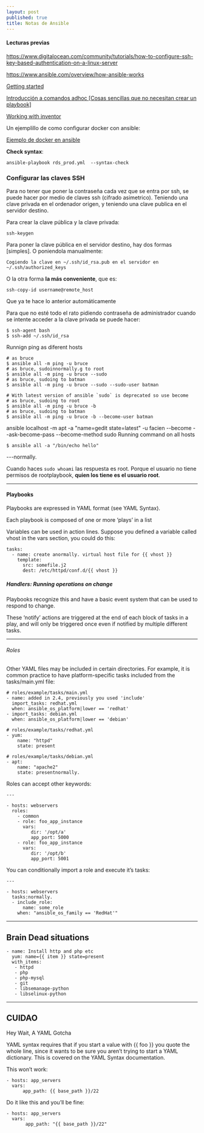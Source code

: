 ```yaml
---
layout: post
published: true
title: Notas de Ansible
---
```


#### Lecturas previas

https://www.digitalocean.com/community/tutorials/how-to-configure-ssh-key-based-authentication-on-a-linux-server

https://www.ansible.com/overview/how-ansible-works

[Getting started](https://docs.ansible.com/ansible/latest/user_guide/intro_getting_started.html)

[Introducción a comandos adhoc [Cosas sencillas que no necesitan crear un playbook]](https://docs.ansible.com/ansible/latest/user_guide/intro_adhoc.html)

[Working with inventor](https://docs.ansible.com/ansible/latest/user_guide/intro_inventory.html)

Un ejemplillo de como configurar docker con ansible:

[Ejemplo de docker en ansible](https://galaxy.ansible.com/geerlingguy/docker)


**Check syntax**:

```
ansible-playbook rds_prod.yml  --syntax-check
```

### Configurar las claves SSH

Para no tener que poner la contraseña cada vez que se entra por ssh, se puede hacer por medio de claves ssh (cifrado asimetrico). Teniendo una clave privada en el ordenador origen, y teniendo una clave publica en el servidor destino.

Para crear la clave pública y la clave privada:

    ssh-keygen

Para poner la clave pública en el servidor destino, hay dos formas [simples]. O poniendola manualmente:

    Cogiendo la clave en ~/.ssh/id_rsa.pub en el servidor en ~/.ssh/authorized_keys

O la otra forma **la más conveniente**, que es:

    ssh-copy-id username@remote_host

Que ya te hace lo anterior automáticamente


Para que no esté todo el rato pidiendo contraseña de administrador cuando se intente acceder a la clave privada se puede hacer:

    $ ssh-agent bash
    $ ssh-add ~/.ssh/id_rsa

Runnign ping as diferent hosts

```
# as bruce
$ ansible all -m ping -u bruce
# as bruce, sudoinnormally.g to root
$ ansible all -m ping -u bruce --sudo
# as bruce, sudoing to batman
$ ansible all -m ping -u bruce --sudo --sudo-user batman

# With latest version of ansible `sudo` is deprecated so use become
# as bruce, sudoing to root
$ ansible all -m ping -u bruce -b
# as bruce, sudoing to batman
$ ansible all -m ping -u bruce -b --become-user batman
```
ansible localhost -m apt -a "name=gedit state=latest" -u facien --become --ask-become-pass --become-method sudo
Running command on all hosts

```
$ ansible all -a "/bin/echo hello"
```

---normally.

Cuando haces ``` sudo whoami ``` las respuesta es root. Porque el usuario no tiene permisos de rootplaybook, **quien los tiene es el usuario root**.

---

#### Playbooks

Playbooks are expressed in YAML format (see YAML Syntax).

Each playbook is composed of one or more ‘plays’ in a list


Variables can be used in action lines. Suppose you defined a variable called vhost in the vars section, you could do this:

```
tasks:
  - name: create anormally. virtual host file for {{ vhost }}
    template:
      src: somefile.j2
      dest: /etc/httpd/conf.d/{{ vhost }}
```

##### Handlers: Running operations on change

Playbooks recognize this and have a basic event system that can be used to respond to change.

These ‘notify’ actions are triggered at the end of each block of tasks in a play, and will only be triggered once even if notified by multiple different tasks.

---

###### Roles

Other YAML files may be included in certain directories. For example, it is common practice to have platform-specific tasks included from the tasks/main.yml file:

```normally.
# roles/example/tasks/main.yml
- name: added in 2.4, previously you used 'include'
  import_tasks: redhat.yml
  when: ansible_os_platform|lower == 'redhat'
- import_tasks: debian.yml
  when: ansible_os_platform|lower == 'debian'

# roles/example/tasks/redhat.yml
- yum:
    name: "httpd"
    state: present

# roles/example/tasks/debian.yml
- apt:
    name: "apache2"
    state: presentnormally.
```

Roles can accept other keywords:

```
---

- hosts: webservers
  roles:
    - common
    - role: foo_app_instance
      vars:
         dir: '/opt/a'
         app_port: 5000
    - role: foo_app_instance
      vars:
         dir: '/opt/b'
         app_port: 5001
```

You can conditionally import a role and execute it’s tasks:

```
---

- hosts: webservers
  tasks:normally.
  - include_role:
      name: some_role
    when: "ansible_os_family == 'RedHat'"
```

---

## Brain Dead situations

```
- name: Install http and php etc
  yum: name={{ item }} state=present
  with_items:
   - httpd
   - php
   - php-mysql
   - git
   - libsemanage-python
   - libselinux-python
   ```


---

## CUIDAO

Hey Wait, A YAML Gotcha

YAML syntax requires that if you start a value with {{ foo }} you quote the whole line, since it wants to be sure you aren’t trying to start a YAML dictionary. This is covered on the YAML Syntax documentation.

This won’t work:

```
- hosts: app_servers
  vars:
      app_path: {{ base_path }}/22
```

Do it like this and you’ll be fine:

```
- hosts: app_servers
  vars:
       app_path: "{{ base_path }}/22"
```

